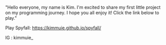 "Hello everyone, my name is Kim. I'm excited to share my first little project on my programming journey. I hope you all enjoy it! Click the link below to play."

Play Spyfall: https://kimmuie.github.io/spyfall/


IG : kimmuie_
